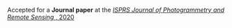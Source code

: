 Accepted for a <b>Journal paper</b> at the <a href="https://www.researchgate.net/publication/341371133_Exploration_of_OpenStreetMap_Missing_Built-up_Areas_using_Twitter_Hierarchical_Clustering_and_Deep_Learning_in_Mozambique"><em> ISPRS Journal of Photogrammetry and Remote Sensing </em>, 2020</a>
